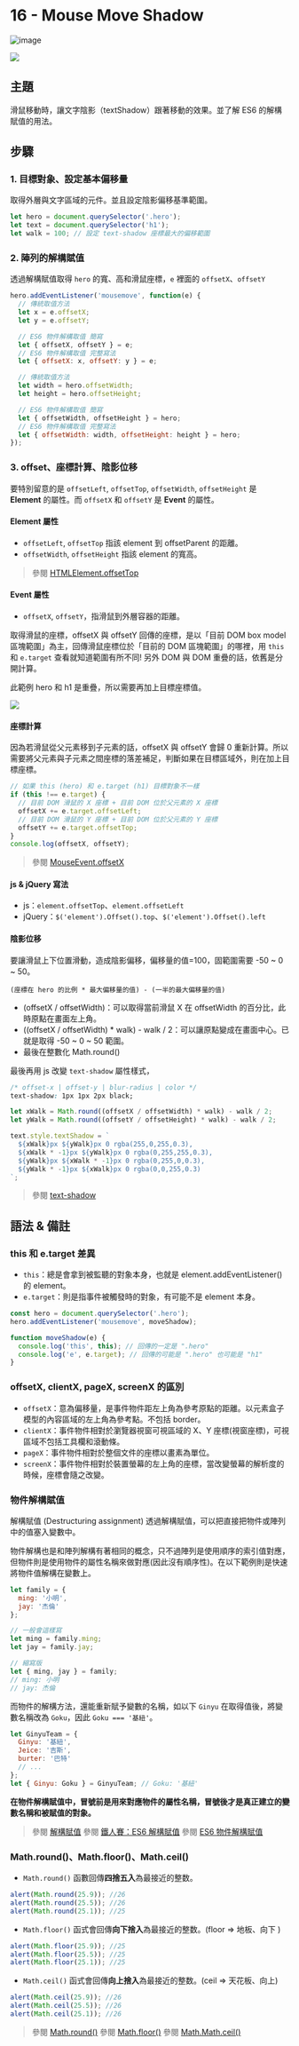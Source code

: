 # 16 - Mouse Move Shadow

![image](https://img.shields.io/badge/JavaScript-exercise-F0DB4F.svg)

![](https://images2.imgbox.com/71/1c/wNzVOkmt_o.jpg)

## 主題

滑鼠移動時，讓文字陰影（textShadow）跟著移動的效果。並了解 ES6 的解構賦值的用法。

## 步驟

### 1. 目標對象、設定基本偏移量

取得外層與文字區域的元件。並且設定陰影偏移基準範圍。

```js
let hero = document.querySelector('.hero');
let text = document.querySelector('h1');
let walk = 100; // 設定 text-shadow 座標最大的偏移範圍
```

### 2. 陣列的解構賦值

透過解構賦值取得 `hero` 的寬、高和滑鼠座標，`e` 裡面的 `offsetX`、`offsetY`

```js
hero.addEventListener('mousemove', function(e) {
  // 傳統取值方法
  let x = e.offsetX;
  let y = e.offsetY;

  // ES6 物件解構取值 簡寫
  let { offsetX, offsetY } = e;
  // ES6 物件解構取值 完整寫法
  let { offsetX: x, offsetY: y } = e;

  // 傳統取值方法
  let width = hero.offsetWidth;
  let height = hero.offsetHeight;

  // ES6 物件解構取值 簡寫
  let { offsetWidth, offsetHeight } = hero;
  // ES6 物件解構取值 完整寫法
  let { offsetWidth: width, offsetHeight: height } = hero;
});
```

### 3. offset、座標計算、陰影位移

要特別留意的是 `offsetLeft`, `offsetTop`, `offsetWidth`, `offsetHeight` 是 **Element** 的屬性。而 `offsetX` 和 `offsetY` 是 **Event** 的屬性。

#### Element 屬性

- `offsetLeft`, `offsetTop` 指該 element 到 offsetParent 的距離。
- `offsetWidth`, `offsetHeight` 指該 element 的寬高。

> 參閱 [HTMLElement.offsetTop](https://developer.mozilla.org/zh-CN/docs/Web/API/HTMLElement/offsetTop)

#### Event 屬性

- `offsetX`, `offsetY`，指滑鼠到外層容器的距離。

取得滑鼠的座標，offsetX 與 offsetY 回傳的座標，是以「目前 DOM box model 區塊範圍」為主，回傳滑鼠座標位於「目前的 DOM 區塊範圍」的哪裡，用 `this` 和 `e.target` 查看就知道範圍有所不同! 另外 DOM 與 DOM 重疊的話，依舊是分開計算。

此範例 hero 和 h1 是重疊，所以需要再加上目標座標值。

![](https://images2.imgbox.com/0d/98/Wk6Lsu9r_o.jpg)

#### 座標計算

因為若滑鼠從父元素移到子元素的話，offsetX 與 offsetY 會歸 0 重新計算。所以需要將父元素與子元素之間座標的落差補足，判斷如果在目標區域外，則在加上目標座標。

```js
// 如果 this (hero) 和 e.target (h1) 目標對象不一樣
if (this !== e.target) {
  // 目前 DOM 滑鼠的 X 座標 + 目前 DOM 位於父元素的 X 座標
  offsetX += e.target.offsetLeft;
  // 目前 DOM 滑鼠的 Y 座標 + 目前 DOM 位於父元素的 Y 座標
  offsetY += e.target.offsetTop;
}
console.log(offsetX, offsetY);
```

> 參閱 [MouseEvent.offsetX](https://developer.mozilla.org/zh-CN/docs/Web/API/MouseEvent/offsetX)

#### js & jQuery 寫法

- js：`element.offsetTop`、`element.offsetLeft`
- jQuery：`$('element').Offset().top`、`$('element').Offset().left`

#### 陰影位移

要讓滑鼠上下位置滑動，造成陰影偏移，偏移量的值=100，固範圍需要 -50 ~ 0 ~ 50。

`(座標在 hero 的比例 * 最大偏移量的值) - (一半的最大偏移量的值)`

- (offsetX / offsetWidth)：可以取得當前滑鼠 X 在 offsetWidth 的百分比，此時原點在畫面左上角。
- ((offsetX / offsetWidth) \* walk) - walk / 2：可以讓原點變成在畫面中心。已就是取得 -50 ~ 0 ~ 50 範圍。
- 最後在整數化 Math.round()

最後再用 js 改變 `text-shadow` 屬性樣式，

```css
/* offset-x | offset-y | blur-radius | color */
text-shadow: 1px 1px 2px black;
```

```js
let xWalk = Math.round((offsetX / offsetWidth) * walk) - walk / 2;
let yWalk = Math.round((offsetY / offsetHeight) * walk) - walk / 2;

text.style.textShadow = `
  ${xWalk}px ${yWalk}px 0 rgba(255,0,255,0.3),
  ${xWalk * -1}px ${yWalk}px 0 rgba(0,255,255,0.3),
  ${yWalk}px ${xWalk * -1}px 0 rgba(0,255,0,0.3),
  ${yWalk * -1}px ${xWalk}px 0 rgba(0,0,255,0.3)
`;
```

> 參閱 [text-shadow](https://developer.mozilla.org/zh-CN/docs/Web/CSS/text-shadow)

## 語法 & 備註

### this 和 e.target 差異

- `this`：總是會拿到被監聽的對象本身，也就是 element.addEventListener(<eventHandler>) 的 element。
- `e.target`：則是指事件被觸發時的對象，有可能不是 element 本身。

```js
const hero = document.querySelector('.hero');
hero.addEventListener('mousemove', moveShadow);

function moveShadow(e) {
  console.log('this', this); // 回傳的一定是 ".hero"
  console.log('e', e.target); // 回傳的可能是 ".hero" 也可能是 "h1"
}
```

### offsetX, clientX, pageX, screenX 的區別

- `offsetX`：意為偏移量，是事件物件距左上角為參考原點的距離。以元素盒子模型的內容區域的左上角為參考點。不包括 border。
- `clientX`：事件物件相對於瀏覽器視窗可視區域的 X、Y 座標(視窗座標)，可視區域不包括工具欄和滾動條。
- `pageX`：事件物件相對於整個文件的座標以畫素為單位。
- `screenX`：事件物件相對於裝置螢幕的左上角的座標，當改變螢幕的解析度的時候，座標會隨之改變。

### 物件解構賦值

解構賦值 (Destructuring assignment) 透過解構賦值，可以把直接把物件或陣列中的值塞入變數中。

物件解構也是和陣列解構有著相同的概念，只不過陣列是使用順序的索引值對應，但物件則是使用物件的屬性名稱來做對應(因此沒有順序性)。在以下範例則是快速將物件值解構在變數上。

```js
let family = {
  ming: '小明',
  jay: '杰倫'
};

// 一般會這樣寫
let ming = family.ming;
let jay = family.jay;

// 縮寫版
let { ming, jay } = family;
// ming: 小明
// jay: 杰倫
```

而物件的解構方法，還能重新賦予變數的名稱，如以下 `Ginyu` 在取得值後，將變數名稱改為 `Goku`，因此 `Goku === '基紐'`。

```js
let GinyuTeam = {
  Ginyu: '基紐',
  Jeice: '吉斯',
  burter: '巴特'
  // ...
};
let { Ginyu: Goku } = GinyuTeam; // Goku: '基紐'
```

**在物件解構賦值中，冒號前是用來對應物件的屬性名稱，冒號後才是真正建立的變數名稱和被賦值的對象。**

> 參閱 [解構賦值](https://developer.mozilla.org/zh-TW/docs/Web/JavaScript/Reference/Operators/Destructuring_assignment)
> 參閱 [鐵人賽：ES6 解構賦值](https://wcc723.github.io/javascript/2017/12/25/javascript-destructuring/)
> 參閱 [ES6 物件解構賦值](https://pjchender.blogspot.com/2017/01/es6-object-destructuring.html)

### Math.round()、Math.floor()、Math.ceil()

- `Math.round()` 函數回傳**四捨五入**為最接近的整数。

```js
alert(Math.round(25.9)); //26
alert(Math.round(25.5)); //26
alert(Math.round(25.1)); //25
```

- `Math.floor()` 函式會回傳**向下捨入**為最接近的整数。(floor => 地板、向下 )

```js
alert(Math.floor(25.9)); //25
alert(Math.floor(25.5)); //25
alert(Math.floor(25.1)); //25
```

- `Math.ceil()` 函式會回傳**向上捨入**為最接近的整数。(ceil => 天花板、向上)

```js
alert(Math.ceil(25.9)); //26
alert(Math.ceil(25.5)); //26
alert(Math.ceil(25.1)); //26
```

> 參閱 [Math.round()](https://developer.mozilla.org/zh-TW/docs/Web/JavaScript/Reference/Global_Objects/Math/round)
> 參閱 [Math.floor()](https://developer.mozilla.org/zh-TW/docs/Web/JavaScript/Reference/Global_Objects/Math/floor)
> 參閱 [Math.Math.ceil()](https://developer.mozilla.org/zh-TW/docs/Web/JavaScript/Reference/Global_Objects/Math/ceil)
